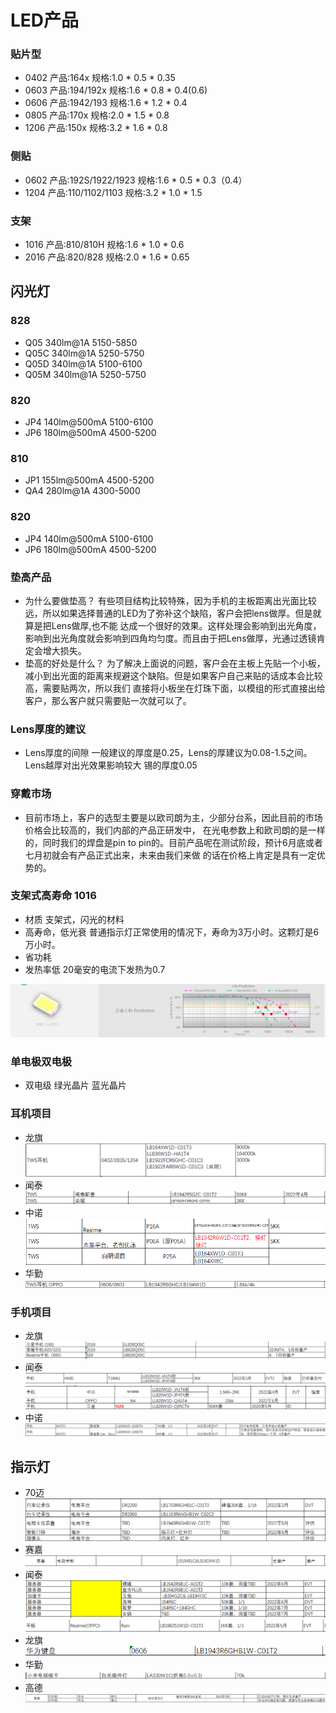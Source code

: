 # LED产品
### 贴片型
- 0402 产品:164x 规格:1.0 * 0.5 * 0.35
- 0603 产品:194/192x 规格:1.6 * 0.8 * 0.4(0.6)
- 0606 产品:1942/193 规格:1.6 * 1.2 * 0.4 
- 0805 产品:170x 规格:2.0 * 1.5 * 0.8
- 1206 产品:150x 规格:3.2 * 1.6 * 0.8 
### 侧贴
- 0602 产品:192S/1922/1923 规格:1.6 * 0.5 * 0.3（0.4）
- 1204 产品:110/1102/1103 规格:3.2 * 1.0 * 1.5

### 支架
- 1016 产品:810/810H 规格:1.6 * 1.0 * 0.6
- 2016 产品:820/828  规格:2.0 * 1.6 * 0.65


## 闪光灯
### 828
- Q05  340lm@1A 5150-5850
- Q05C 340lm@1A 5250-5750
- Q05D 340lm@1A 5100-6100
- Q05M 340lm@1A 5250-5750
### 820
- JP4  140lm@500mA 5100-6100
- JP6  180lm@500mA 4500-5200
### 810
- JP1  155lm@500mA  4500-5200
- QA4  280lm@1A     4300-5000

### 820
- JP4  140lm@500mA   5100-6100
- JP6  180lm@500mA   4500-5200



### 垫高产品
- 为什么要做垫高？
有些项目结构比较特殊，因为手机的主板距离出光面比较远，所以如果选择普通的LED为了弥补这个缺陷，客户会把lens做厚。但是就算是把Lens做厚,也不能
达成一个很好的效果。这样处理会影响到出光角度，影响到出光角度就会影响到四角均匀度。而且由于把Lens做厚，光通过透镜肯定会增大损失。
- 垫高的好处是什么？
为了解决上面说的问题，客户会在主板上先贴一个小板，减小到出光面的距离来规避这个缺陷。但是如果客户自己来贴的话成本会比较高，需要贴两次，所以我们
直接将小板坐在灯珠下面，以模组的形式直接出给客户，那么客户就只需要贴一次就可以了。

### Lens厚度的建议

- Lens厚度的间隙
一般建议的厚度是0.25，Lens的厚建议为0.08-1.5之间。Lens越厚对出光效果影响较大
锡的厚度0.05


### 穿戴市场
- 目前市场上，客户的选型主要是以欧司朗为主，少部分台系，因此目前的市场价格会比较高的，我们内部的产品正研发中，
在光电参数上和欧司朗的是一样的，同时我们的焊盘是pin to pin的。目前产品呢在测试阶段，预计6月底或者七月初就会有产品正式出来，未来由我们来做
的话在价格上肯定是具有一定优势的。

### 支架式高寿命 1016
- 材质
支架式，闪光的材料
- 高寿命，低光衰
普通指示灯正常使用的情况下，寿命为3万小时。这颗灯是6万小时。
- 省功耗
- 发热率低 20毫安的电流下发热为0.7

![img.png](img.png)




### 单电极双电极
- 双电级
绿光晶片 蓝光晶片


### 耳机项目
- 龙旗
![img_4.png](img_4.png)
- 闻泰
![img_3.png](img_3.png)
- 中诺  
![img_1.png](img_1.png)
- 华勤
![img_2.png](img_2.png)

### 手机项目
- 龙旗
![img_6.png](img_6.png)
- 闻泰
![img_7.png](img_7.png)
![img_8.png](img_8.png)
- 中诺
![img_9.png](img_9.png)

## 指示灯
- 70迈
![img_10.png](img_10.png)
- 赛嘉
![img_11.png](img_11.png)
- 闻泰
![img_12.png](img_12.png)
![img_15.png](img_15.png)
- 龙旗  
![img_16.png](img_16.png)
- 华勤
![img_13.png](img_13.png)
- 高德
![img_17.png](img_17.png)


